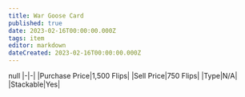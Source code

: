 ```yaml
---
title: War Goose Card
published: true
date: 2023-02-16T00:00:00.000Z
tags: item
editor: markdown
dateCreated: 2023-02-16T00:00:00.000Z
---
```


null
|-|-|
|Purchase Price|1,500 Flips|
|Sell Price|750 Flips|
|Type|N/A|
|Stackable|Yes|

